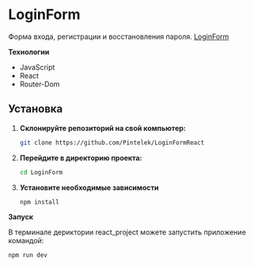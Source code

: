 # LoginForm

Форма входа, регистрации и восстановления пароля.
[LoginForm](https://loginform0208.netlify.app)

**Технологии**

- JavaScript
- React
- Router-Dom

## Установка

1. **Склонируйте репозиторий на свой компьютер:**

   ```bash
   git clone https://github.com/Pintelek/LoginFormReact

   ```

2. **Перейдите в директорию проекта:**

   ```bash
   cd LoginForm

   ```

3. **Установите необходимые зависимости**

   ```bash
   npm install
   ```

**Запуск**

В терминале дериктории react_project можете запустить приложение командой:

```bash
npm run dev
```

